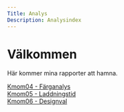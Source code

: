 ```yaml
---
Title: Analys
Description: Analysindex
---
```


Välkommen
==========================

Här kommer mina rapporter att hamna.



<a href="%base_url%?analys/01_colors">Kmom04 - Färganalys</a><br>
<a href="%base_url%?analys/02_load">Kmom05 - Laddningstid</a><br>
<a href="%base_url%?analys/03_design_principles">Kmom06 - Designval</a><br>



